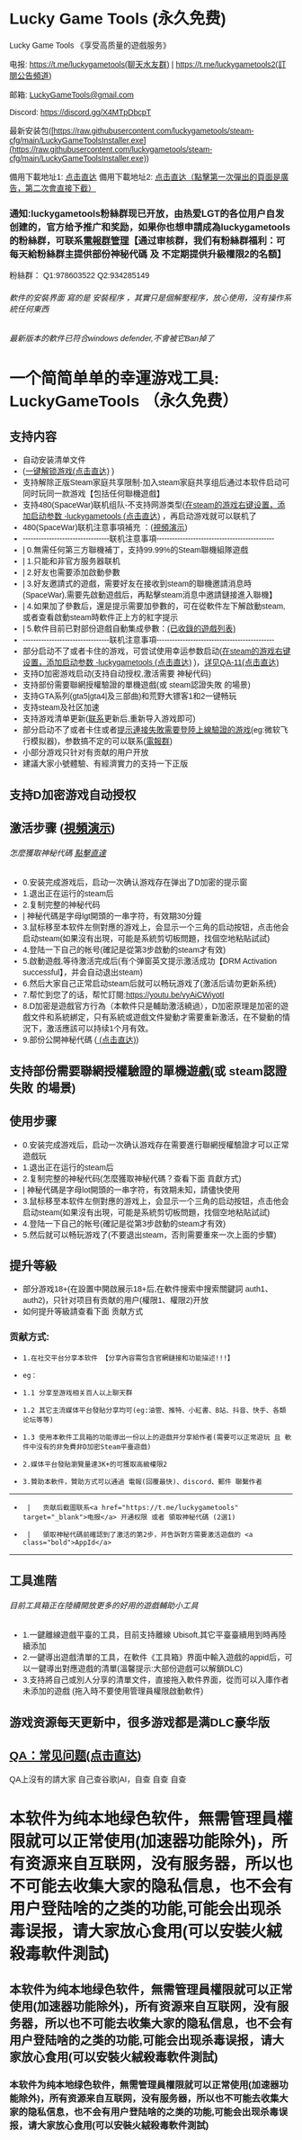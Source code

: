 <link href="https://fonts.googleapis.com/css?family=Poppins&display=swap" rel="stylesheet">
<style>
body {
  background-image: url('background.jpg'); 
  background-size: cover; 
  background-position: center;
  background-repeat: no-repeat; 
  background-attachment: fixed; 
  font-family: 'Poppins', sans-serif;
}
.bold {
    font-weight: bold;
}

</style>
<script async src="https://pagead2.googlesyndication.com/pagead/js/adsbygoogle.js?client=ca-pub-7261994485465423"
     crossorigin="anonymous"></script>

# Lucky Game Tools   (永久免费)
Lucky Game Tools 《享受高质量的遊戲服务》

电报: <a href="https://t.me/luckygametools" target="_blank">https://t.me/luckygametools(聊天水友群)</a>  | <a href="https://t.me/luckygametools2" target="_blank">https://t.me/luckygametools2(訂閱公告頻道)</a>

邮箱: LuckyGameTools@gmail.com

Discord: <a href="https://discord.gg/X4MTpDbcpT" target="_blank">https://discord.gg/X4MTpDbcpT</a> 

最新安装包([https://raw.githubusercontent.com/luckygametools/steam-cfg/main/LuckyGameToolsInstaller.exe](https://raw.githubusercontent.com/luckygametools/steam-cfg/main/LuckyGameToolsInstaller.exe))


備用下載地址1: <a href="https://gofile.io/d/3NpUiF" target="_blank">点击直达</a>    備用下載地址2: <a href="https://ranoz.gg/file/NwHHekLN" target="_blank">点击直达（點擊第一次彈出的頁面是廣告，第二次會直接下截）</a>

<h3>通知:luckygametools粉絲群现已开放，由热爱LGT的各位用户自发创建的，官方给予推广和奖励，如果你也想申請成為luckygametools的粉絲群，可联系<a href="https://t.me/luckygametools" target="_blank">電報群管理</a>【通过审核群，我们有粉絲群福利：可每天給粉絲群主提供部份神秘代碼 及 不定期提供升級權限2的名額】</h3>

粉絲群： Q1:978603522 Q2:934285149


###### 軟件的安裝界面 寫的是 安裝程序 ，其實只是個解壓程序，放心使用，沒有操作系統任何東西
###### 最新版本的軟件已符合windows defender,不會被它Ban掉了



<h1>一个简简单单的幸運游戏工具: LuckyGameTools （永久免费）</h1>

## 支持内容
- 自动安装清单文件 
- (<a href="https://youtu.be/LKfaK5IOPHQ" target="_blank">一键解锁游戏(点击直达)</a> )
- 支持解除正版Steam家庭共享限制-加入steam家庭共享组后通过本软件启动可同时玩同一款游戏【包括任何聯機遊戲】
- 支持480(SpaceWar)联机组队-不支持网游类型(<a href="steam-arg.jpg" target="_blank">在steam的游戏右键设置，添加启动参数 -luckygametools (点击直达)</a> ，再启动游戏就可以联机了
- 480(SpaceWar)联机注意事項補充 ：(<a href="https://youtu.be/I2f69LMkknA" target="_blank">視頻演示</a>)
- ---------------------------------联机注意事項---------------------------------------------
-  |   0.無需任何第三方聯機補丁，支持99.99%的Steam聯機組隊遊戲
-  |   1.只能和非官方服务器联机
-  |   2.好友也需要添加啟動參數
-  |   3.好友邀請式的遊戲，需要好友在接收到steam的聯機邀請消息時(SpaceWar),需要先啟動遊戲后，再點擊steam消息中邀請鏈接進入聯機】
-  |   4.如果加了參數后，還是提示需要加參數的，可在從軟件左下解啟動steam,或者查看啟動steam時軟件正上方的紅字提示
-  |   5.軟件目前已對部份遊戲自動集成參數：<a href="https://github.com/luckygametools/steam-cfg/blob/main/arg-luckygametools" target="_blank">(已收錄的遊戲列表)</a>
- ---------------------------------联机注意事項---------------------------------------------
- 部分启动不了或者卡住的游戏，可尝试使用幸运参数启动(<a href="steam-arg.jpg" target="_blank">在steam的游戏右键设置，添加启动参数 -luckygametools (点击直达)</a> )，<a href="qa_zh.html" target="_blank">详见QA-11(点击直达)</a>
- 支持D加密游戏启动(支持自动授权,激活需要 神秘代码)
- 支持部份需要聯網授權驗證的單機遊戲(或 steam認證失敗 的場景)
- 支持GTA系列(gta5|gta4|及三部曲)和荒野大镖客1和2一键畅玩
- 支持steam及社区加速
- 支持游戏清单更新([联系](https://t.me/luckygametools)更新后,重新导入游戏即可)
- 部分启动不了或者卡住或者<a href="https://luckygametools.github.io/README_zh.html#%E6%94%AF%E6%8C%81%E9%83%A8%E4%BB%BD%E9%9C%80%E8%A6%81%E8%81%AF%E7%B6%B2%E6%8E%88%E6%AC%8A%E9%A9%97%E8%AD%89%E7%9A%84%E5%96%AE%E6%A9%9F%E9%81%8A%E6%88%B2-%E6%88%96-steam%E8%AA%8D%E8%AD%89%E5%A4%B1%E6%95%97-%E7%9A%84%E5%A0%B4%E6%99%AF">提示連接失敗需要登陸上線驗證的游戏</a>(eg:微软飞行模拟器)，参数搞不定的可以联系([電報群](https://t.me/luckygametools))
- 小部分游戏只针对有贡献的用户开放
- 建議大家小號體驗、有經濟實力的支持一下正版
  
<h2>支持D加密游戏自动授权</h2>

## 激活步骤 (<a href="https://youtu.be/vyAiCWiyotI" target="_blank">視頻演示</a>)
###### 怎麼獲取神秘代碼 <a href="https://luckygametools.github.io/README_zh.html#%E8%B4%A1%E7%8C%AE%E6%96%B9%E5%BC%8F">點擊直達</a>
- 0.安装完成游戏后，启动一次确认游戏存在弹出了D加密的提示窗
- 1.退出正在运行的steam后
- 2.复制完整的神秘代码
- | 神秘代碼是字母lgt開頭的一串字符，有效期30分鐘
- 3.鼠标移至本软件左侧對應的游戏上，会显示一个三角的启动按钮，点击他会启动steam(如果沒有出現，可能是系統剪切板問題，找個空地粘貼試試)
- 4.登陆一下自己的帐号(確記是從第3步啟動的steam才有效)
- 5.啟動遊戲,等待激活完成后(有个弹窗英文提示激活成功【DRM Activation successful】，并会自动退出steam)
- 6.然后大家自己正常启动steam后就可以畅玩游戏了(激活后请勿更新系统)
- 7.帮忙到您了的话，帮忙訂閱:<a href="https://youtu.be/vyAiCWiyotI" target="_blank">https://youtu.be/vyAiCWiyotI</a>
- 8.D加密是遊戲官方行為（本軟件只是輔助激活繞過），D加密原理是加密的遊戲文件和系統綁定，只有系統或遊戲文件變動才需要重新激活，在不變動的情況下，激活應該可以持续1个月有效。
- 9.部份公開神秘代碼 (<a href="public-code.html" target="_blank"> (点击直达)</a>)

<h2>支持部份需要聯網授權驗證的單機遊戲(或 steam認證失敗 的場景)</h2>

## 使用步骤 
- 0.安装完成游戏后，启动一次确认游戏存在需要進行聯網授權驗證才可以正常遊戲玩
- 1.退出正在运行的steam后
- 2.复制完整的神秘代码(怎麼獲取神秘代碼？查看下面 貢獻方式)
- | 神秘代碼是字母lot開頭的一串字符，有效期未知，請儘快使用
- 3.鼠标移至本软件左侧對應的游戏上，会显示一个三角的启动按钮，点击他会启动steam(如果沒有出現，可能是系統剪切板問題，找個空地粘貼試試)
- 4.登陆一下自己的帐号(確記是從第3步啟動的steam才有效)
- 5.然后就可以畅玩游戏了(不要退出steam，否則需要重來一次上面的步驟)

##  提升等級
-  部分游戏18+(在設置中開啟展示18+后,在軟件搜索中搜索關鍵詞 auth1、auth2)，只针对项目有贡献的用户(權限1、權限2)开放
-  如何提升等級請查看下面 贡献方式 

### 贡献方式:
-     1.在社交平台分享本软件 【分享內容需包含官網鏈接和功能描述!!!】
-     eg：
-     1.1 分享至游戏相关百人以上聊天群
-     1.2 其它主流媒体平台發貼分享均可(eg:油管、推特、小紅書、B站、抖音、快手、各類论坛等等)
-     1.3 使用本軟件工具箱的功能導出一份以上的遊戲并分享給作者(需要可以正常遊玩 且 軟件中沒有的非免費非D加密Steam平臺遊戲)
-     2.媒体平台發貼瀏覽量達3K+的可獲取高級權限2
-     3.贊助本軟件，贊助方式可以通過 電報(回覆最快)、discord、郵件 聯繫作者
- ------------------------------------------------------------------------------------------------------------
-      |   贡献后截圖联系<a href="https://t.me/luckygametools" target="_blank">电报</a> 开通权限 或者 領取神秘代碼 (2選1)
-      |   領取神秘代碼前確認到了激活的第2步，并告訴對方需要激活遊戲的 <a class="bold">AppId</a>
- ------------------------------------------------------------------------------------------------------------

## 工具進階
######  目前工具箱正在陸續開放更多的好用的遊戲輔助小工具
-  1.一鍵離線遊戲平臺的工具，目前支持離線 Ubisoft,其它平臺臺續用到時再陸續添加
-  2.一鍵導出遊戲清單的工具，在軟件《工具箱》界面中輸入遊戲的appid后，可以一鍵導出對應遊戲的清單(溫馨提示:大部份遊戲可以解鎖DLC)
-  3.支持將自己或別人分享的清單文件，直接拖入軟件界面，從而可以入庫作者未添加的遊戲 (拖入時不要使用管理員權限啟動軟件)

<h2>游戏资源每天更新中，很多游戏都是满DLC豪华版</h2>

<h2><a href="qa_zh.html" target="_blank">QA：常见问题(点击直达)</a> </h2> QA上沒有的請大家 自己查谷歌|AI，自查 自查 自查 

<h1>本软件为纯本地绿色软件，無需管理員權限就可以正常使用(加速器功能除外)，所有资源来自互联网，没有服务器，所以也不可能去收集大家的隐私信息，也不会有用户登陆啥的之类的功能,可能会出现杀毒误报，请大家放心食用(可以安裝火絨殺毒軟件測試)</h1>

<h2>本软件为纯本地绿色软件，無需管理員權限就可以正常使用(加速器功能除外)，所有资源来自互联网，没有服务器，所以也不可能去收集大家的隐私信息，也不会有用户登陆啥的之类的功能,可能会出现杀毒误报，请大家放心食用(可以安裝火絨殺毒軟件測試)</h2>

<h3>本软件为纯本地绿色软件，無需管理員權限就可以正常使用(加速器功能除外)，所有资源来自互联网，没有服务器，所以也不可能去收集大家的隐私信息，也不会有用户登陆啥的之类的功能,可能会出现杀毒误报，请大家放心食用(可以安裝火絨殺毒軟件測試)</h3>
